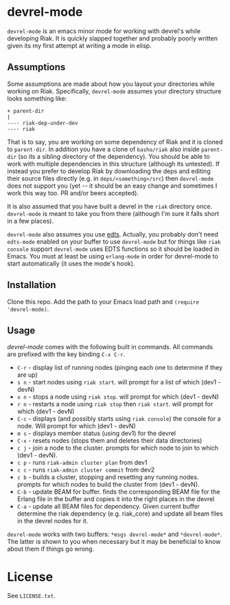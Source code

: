 # devrel-mode

`devrel-mode` is an emacs minor mode for working with devrel's while
developing Riak. It is quickly slapped together and probably poorly
written given its my first attempt at writing a mode in elisp.

## Assumptions

Some assumptions are made about how you layout your directories while
working on Riak. Specifically, `devrel-mode` assumes your directory
structure looks something like:

```
+ parent-dir
|
---- riak-dep-under-dev
---- riak
```

That is to say, you are working on some dependency of Riak and it is
cloned to `parent-dir`. In addition you have a clone of `basho/riak`
also inside `parent-dir` (so its a sibling directory of the
dependency). You should be able to work with multiple dependencies in
this structure (although its untested). If instead you prefer to
develop Riak by downloading the deps and editing their source files
directly (e.g. in `deps/<something>/src`) then `devrel-mode` does not
support you (yet -- it should be an easy change and sometimes I work
this way too. PR and/or beers accepted).

It is also assumed that you have built a devrel in the `riak`
directory once. `devrel-mode` is meant to take you from there
(although I'm sure it falls short in a few places).

`devrel-mode` also assumes you use
[edts](https://github.com/tjarvstrand/edts). Actually, you probably
don't need `edts-mode` enabled on your buffer to use `devrel-mode` but
for things like `riak console` support `devrel-mode` uses EDTS
functions so it should be loaded in Emacs. You must at least be using
`erlang-mode` in order for devrel-mode to start automatically (it uses
the mode's hook).

## Installation

Clone this repo. Add the path to your Emacs load path and `(require
'devrel-mode)`.

## Usage

*devrel-mode* comes with the following built in commands. All commands
 are prefixed with the key binding `C-x C-r`.

* `C-r` - display list of running nodes (pinging each one to
  determine if they are up)
* `s n` - start nodes using `riak start`. will prompt for a list of
  which (dev1 - devN)
* `x n` - stops a node using `riak stop`. will prompt for
  which (dev1 - devN)
* `r n` - restarts a node using `riak stop` then `riak start`. will
  prompt for which (dev1 - devN)
* `C-c` - displays (and possibly starts using `riak console`) the
  console for a node. Will prompt for which (dev1 - devN)
* `m s` - displays member status (using dev1) for the devrel
* `C-x` - resets nodes (stops them and deletes their data directories)
* `c j` - join a node to the cluster. prompts for which node to join
  to which (dev1 - devN).
* `c p` - runs `riak-admin cluster plan` from dev1
* `c c` - runs `riak-admin cluster commit` from dev2
* `c b` - builds a cluster, stopping and resetting any running
  nodes. prompts for which nodes to build the cluster from (dev1 - devN).
* `C-b` - update BEAM for buffer. finds the corresponding BEAM file
  for the Erlang file in the buffer and copies it into the right places
  in the devrel
* `C-a` - update all BEAM files for dependency. Given current buffer
  determine the riak dependency (e.g. riak_core) and update all beam
  files in the devrel nodes for it.

`devrel-mode` works with two buffers: `*msgs devrel-mode*` and
`*devrel-mode*`. The latter is shown to you when necessary but it may
be beneficial to know about them if things go wrong.

# License

See `LICENSE.txt`.
